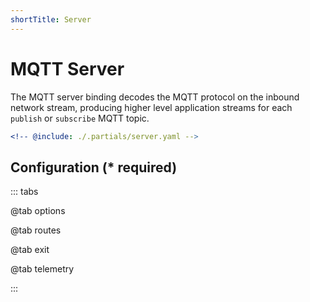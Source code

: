 ```yaml
---
shortTitle: Server
---
```


# MQTT Server

The MQTT server binding decodes the MQTT protocol on the inbound network stream, producing higher level application streams for each `publish` or `subscribe` MQTT topic.

```yaml {3}
<!-- @include: ./.partials/server.yaml -->
```

## Configuration (\* required)

::: tabs

@tab options

<!-- @include: ./.partials/server-options.md -->

@tab routes

<!-- @include: ./.partials/routes.md -->

@tab exit

<!-- @include: ../.partials/exit.md -->

@tab telemetry

<!-- @include: ../.partials/telemetry.md -->

:::